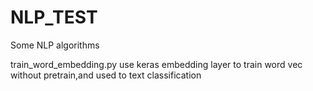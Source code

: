 # NLP_TEST
Some NLP algorithms

train_word_embedding.py   use keras embedding layer to train word vec without pretrain,and used to text classification
